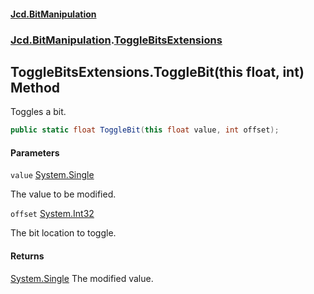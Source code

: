 #### [Jcd.BitManipulation](index.md 'index')

### [Jcd.BitManipulation](Jcd.BitManipulation.md 'Jcd.BitManipulation').[ToggleBitsExtensions](Jcd.BitManipulation.ToggleBitsExtensions.md 'Jcd.BitManipulation.ToggleBitsExtensions')

## ToggleBitsExtensions.ToggleBit(this float, int) Method

Toggles a bit.

```csharp
public static float ToggleBit(this float value, int offset);
```

#### Parameters

<a name='Jcd.BitManipulation.ToggleBitsExtensions.ToggleBit(thisfloat,int).value'></a>

`value` [System.Single](https://docs.microsoft.com/en-us/dotnet/api/System.Single 'System.Single')

The value to be modified.

<a name='Jcd.BitManipulation.ToggleBitsExtensions.ToggleBit(thisfloat,int).offset'></a>

`offset` [System.Int32](https://docs.microsoft.com/en-us/dotnet/api/System.Int32 'System.Int32')

The bit location to toggle.

#### Returns

[System.Single](https://docs.microsoft.com/en-us/dotnet/api/System.Single 'System.Single')
The modified value.